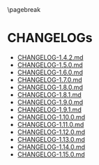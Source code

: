 <div style="page-break-after: always;"></div>
\pagebreak

# CHANGELOGs

- [CHANGELOG-1.4.2.md](./CHANGELOG-1.4.2.md)
- [CHANGELOG-1.5.0.md](./CHANGELOG-1.5.0.md)
- [CHANGELOG-1.6.0.md](./CHANGELOG-1.6.0.md)
- [CHANGELOG-1.7.0.md](./CHANGELOG-1.7.0.md)
- [CHANGELOG-1.8.0.md](./CHANGELOG-1.8.0.md)
- [CHANGELOG-1.8.1.md](./CHANGELOG-1.8.1.md)
- [CHANGELOG-1.9.0.md](./CHANGELOG-1.9.0.md)
- [CHANGELOG-1.9.1.md](./CHANGELOG-1.9.1.md)
- [CHANGELOG-1.10.0.md](./CHANGELOG-1.10.0.md)
- [CHANGELOG-1.11.0.md](./CHANGELOG-1.11.0.md)
- [CHANGELOG-1.12.0.md](./CHANGELOG-1.12.0.md)
- [CHANGELOG-1.13.0.md](./CHANGELOG-1.13.0.md)
- [CHANGELOG-1.14.0.md](./CHANGELOG-1.14.0.md)
- [CHANGELOG-1.15.0.md](./CHANGELOG-1.15.0.md)
